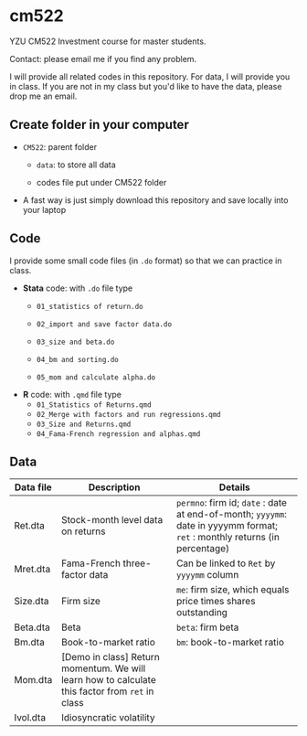 # cm522

YZU CM522 Investment course for master students.

Contact: please email me if you find any problem.

I will provide all related codes in this repository. For data, I will provide you in class. If you are not in my class but you'd like to have the data, please drop me an email.

## Create folder in your computer

-   `CM522`: parent folder

    -   `data`: to store all data

    -   codes file put under CM522 folder

-   A fast way is just simply download this repository and save locally into your laptop

## Code

I provide some small code files (in `.do` format) so that we can practice in class.

-   **Stata** code: with `.do` file type
    -   `01_statistics of return.do`

    -   `02_import and save factor data.do`

    -   `03_size and beta.do`

    -   `04_bm and sorting.do`

    -   `05_mom and calculate alpha.do`
-   **R** code: with `.qmd` file type
    -   `01_Statistics of Returns.qmd`
    -   `02_Merge with factors and run regressions.qmd`
    -   `03_Size and Returns.qmd`
    -   `04_Fama-French regression and alphas.qmd`

## Data

| Data file | Description                                                                                     | Details                                                                                                                    |
|--------------|-------------------------|---------------------------------|
| Ret.dta   | Stock-month level data on returns                                                               | `permno`: firm id; `date` : date at end-of-month; `yyyymm`: date in yyyymm format; `ret` : monthly returns (in percentage) |
| Mret.dta  | Fama-French three-factor data                                                                   | Can be linked to `Ret` by `yyyymm` column                                                                                  |
| Size.dta  | Firm size                                                                                       | `me`: firm size, which equals price times shares outstanding                                                               |
| Beta.dta  | Beta                                                                                            | `beta`: firm beta                                                                                                          |
| Bm.dta    | Book-to-market ratio                                                                            | `bm`: book-to-market ratio                                                                                                 |
| Mom.dta   | [Demo in class] Return momentum. We will learn how to calculate this factor from `ret` in class |                                                                                                                            |
| Ivol.dta  | Idiosyncratic volatility                                                                        |                                                                                                                            |
